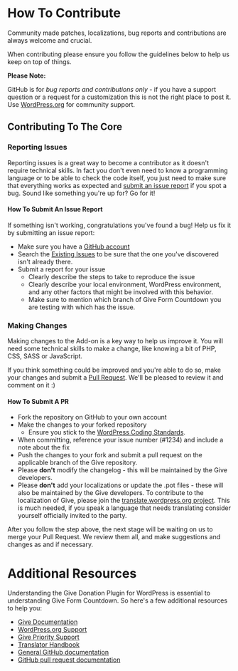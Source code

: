 # How To Contribute

Community made patches, localizations, bug reports and contributions are always welcome and crucial.

When contributing please ensure you follow the guidelines below to help us keep on top of things.

__Please Note:__

GitHub is for _bug reports and contributions only_ - if you have a support question or a request for a customization this is not the right place to post it. Use [WordPress.org](https://wordpress.org/support/plugin/give-form-countdown) for community support.

## Contributing To The Core

### Reporting Issues

Reporting issues is a great way to become a contributor as it doesn't require technical skills. In fact you don't even need to know a programming language or to be able to check the code itself, you just need to make sure that everything works as expected and [submit an issue report](https://github.com/WordImpress/Give-Form-Countdown/issues/new) if you spot a bug. Sound like something you're up for? Go for it!

#### How To Submit An Issue Report

If something isn't working, congratulations you've found a bug! Help us fix it by submitting an issue report:

* Make sure you have a [GitHub account](https://github.com/signup/free)
* Search the [Existing Issues](https://github.com/WordImpress/Give-Form-Countdown/issues) to be sure that the one you've discovered isn't already there.
* Submit a report for your issue
  * Clearly describe the steps to take to reproduce the issue
  * Clearly describe your local environment, WordPress environment, and any other factors that might be involved with this behavior.
  * Make sure to mention which branch of Give Form Countdown you are testing with which has the issue.

### Making Changes

Making changes to the Add-on is a key way to help us improve it. You will need some technical skills to make a change, like knowing a bit of PHP, CSS, SASS or JavaScript.

If you think something could be improved and you're able to do so, make your changes and submit a [Pull Request](https://github.com/WordImpress/Give-Form-Countdown/pulls). We'll be pleased to review it and comment on it :)

#### How To Submit A PR

* Fork the repository on GitHub to your own account
* Make the changes to your forked repository
  * Ensure you stick to the [WordPress Coding Standards](https://make.wordpress.org/core/handbook/coding-standards/php/).
* When committing, reference your issue number (#1234) and include a note about the fix
* Push the changes to your fork and submit a pull request on the applicable branch of the Give repository. 
* Please **don't** modify the changelog - this will be maintained by the Give developers.
* Please **don't** add your localizations or update the .pot files - these will also be maintained by the Give developers. To contribute to the localization of Give, please join the [translate.wordpress.org project](https://translate.wordpress.org/projects/wp-plugins/give-form-countdown). This is much needed, if you speak a language that needs translating consider yourself officially invited to the party.

After you follow the step above, the next stage will be waiting on us to merge your Pull Request. We review them all, and make suggestions and changes as and if necessary.

# Additional Resources

Understanding the Give Donation Plugin for WordPress is essential to understanding Give Form Countdown. So here's a few additional resources to help you:

* [Give Documentation](https://givewp.com/documentation/)
* [WordPress.org Support](https://wordpress.org/support/plugin/give-form-countdown/)
* [Give Priority Support](https://givewp.com/support/)
* [Translator Handbook](https://make.wordpress.org/polyglots/handbook/)
* [General GitHub documentation](https://help.github.com/)
* [GitHub pull request documentation](https://help.github.com/send-pull-requests/)